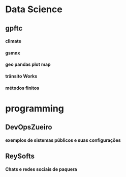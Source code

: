 
# Data Science 
## gpftc 
#### climate 
#### gsmnx
#### geo pandas plot map
#### trânsito Works 
#### métodos finitos 



# programming 

## DevOpsZueiro
#### exemplos de sistemas públicos e suas configurações


## ReySofts 

#### Chats e redes sociais de paquera
